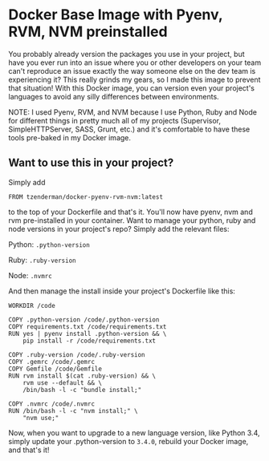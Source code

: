 # Docker Base Image with Pyenv, RVM, NVM preinstalled

You probably already version the packages you use in your project, but have you ever run into an issue where you or other developers on your team can't reproduce an issue exactly the way someone else on the dev team is experiencing it? This really grinds my gears, so I made this image to prevent that situation! With this Docker image, you can version even your project's languages to avoid any silly differences between environments.

NOTE: I used Pyenv, RVM, and NVM because I use Python, Ruby and Node for different things in pretty much all of my projects (Supervisor, SimpleHTTPServer, SASS, Grunt, etc.) and it's comfortable to have these tools pre-baked in my Docker image.

## Want to use this in your project?

Simply add

`FROM tzenderman/docker-pyenv-rvm-nvm:latest`

to the top of your Dockerfile and that's it. You'll now have pyenv, nvm and rvm pre-installed in your container. Want to manage your python, ruby and node versions in your project's repo? Simply add the relevant files:

Python: `.python-version`

Ruby: `.ruby-version`

Node: `.nvmrc`

And then manage the install inside your project's Dockerfile like this:

    WORKDIR /code

    COPY .python-version /code/.python-version
    COPY requirements.txt /code/requirements.txt
    RUN yes | pyenv install .python-version && \
        pip install -r /code/requirements.txt

    COPY .ruby-version /code/.ruby-version
    COPY .gemrc /code/.gemrc
    COPY Gemfile /code/Gemfile
    RUN rvm install $(cat .ruby-version) && \
        rvm use --default && \
        /bin/bash -l -c "bundle install;"

    COPY .nvmrc /code/.nvmrc
    RUN /bin/bash -l -c "nvm install;" \
        "nvm use;"

Now, when you want to upgrade to a new language version, like Python 3.4, simply update your .python-version to `3.4.0`, rebuild your Docker image, and that's it!
